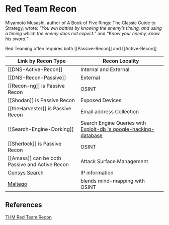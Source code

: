 # Red Team Recon
Miyamoto Musashi, author of A Book of Five Rings: The Classic Guide to Strategy, wrote: *“You win battles by knowing the enemy’s timing, and using a timing which the enemy does not expect.”* and *“Know your enemy, know his sword.”*

Red Teaming often requires both [[Passive-Recon]] and [[Active-Recon]]

Link by Recon Type | Recon Locality
--- | --- 
[[DNS-Active-Recon]] | Internal and External
[[DNS-Recon-Passive]] | External
[[Recon-ng]] is Passive Recon | OSINT
[[Shodan]] is Passive Recon | Exposed Devices
[[theHarvester]] is Passive Recon | Email address Collection
[[Search-Engine-Dorking]] | Search Engine Queries with [Exploit-db 's google-hacking-database](https://www.exploit-db.com/google-hacking-database)
[[Sherlock]] is Passive Recon | OSINT
[[Amass]] can be both Passive and Active Recon | Attack Surface Management
[Censys Search](https://search.censys.io)  | IP information
[Maltego](https://www.maltego.com/) | blends mind-mapping with OSINT

## References

[THM Red Team Recon](https://tryhackme.com/room/redteamrecon)